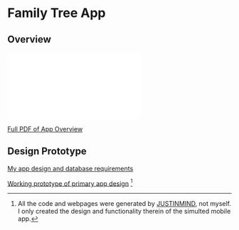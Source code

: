 # Family Tree App

## Overview

<object data="../App-Overview.pdf" type="application/pdf" width="100%"> 
</object>

<embed src="../App-Overview.pdf" type="application/pdf" />


[Full PDF of App Overview](../App-Overview.pdf "PDF of App-Overview")

## Design Prototype

[My app design and database requirements](https://docs.google.com/document/d/1rfAIHt6zMp2x4XBev02mx7_c323ceJxN4p4SNLDqXg0/edit?usp=sharing)

[Working prototype of primary app design](./design-prototype/index.html) [^1]

[^1]: All the code and webpages were generated by [JUSTINMIND](https://justinmind.com), not myself. I only created the design and functionality therein of the simulted mobile app.
